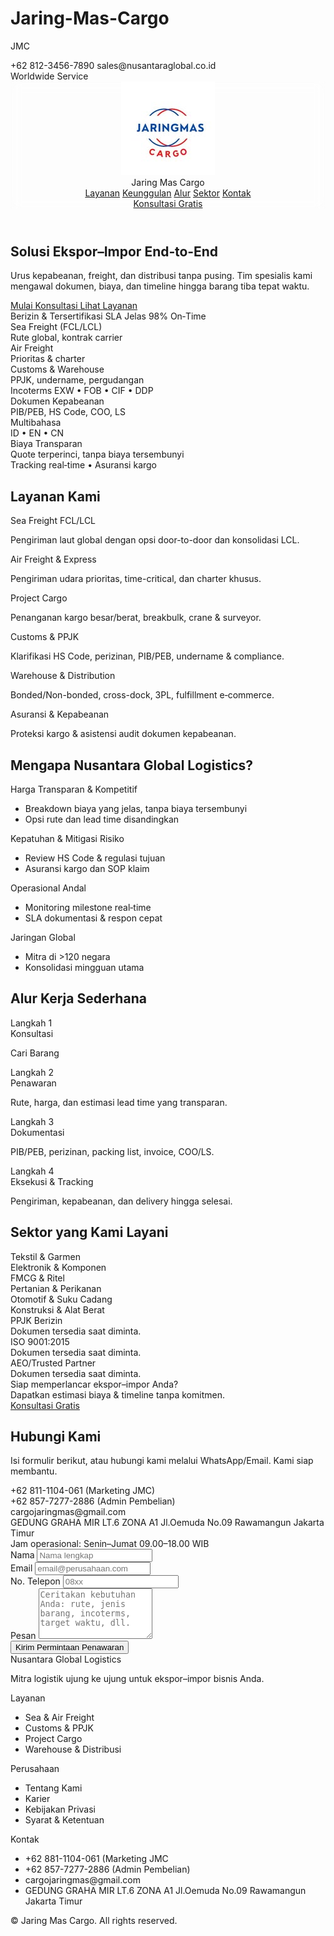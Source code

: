 # Jaring-Mas-Cargo
JMC
<!doctype html>
<html lang="id">
<head>
  <meta charset="utf-8" />
  <meta name="viewport" content="width=device-width, initial-scale=1" />
  <title>Jaring Mas Cargo</title>
  <meta name="description" content="Jasa ekspor–impor terpadu: sea freight, air freight, customs/PPJK, warehouse, project cargo. Transparan, cepat, aman." />
  <link rel="preconnect" href="https://fonts.googleapis.com">
  <link rel="preconnect" href="https://fonts.gstatic.com" crossorigin>
  <link href="https://fonts.googleapis.com/css2?family=Inter:wght@400;500;600;700;800&display=swap" rel="stylesheet">
  <script src="https://cdn.tailwindcss.com"></script>
  <script>
    tailwind.config = {
      theme: {
        extend: {
          fontFamily: { sans: ['Inter', 'ui-sans-serif', 'system-ui'] },
          colors: { brand: { 900: '#0f172a' } }
        }
      }
    }
  </script>
  <style>
    html { scroll-behavior: smooth; }
    .glass { backdrop-filter: saturate(180%) blur(8px); }
  </style>
  <!-- Lucide icons -->
  <script src="https://unpkg.com/lucide@latest"></script>
</head>
<body class="bg-gradient-to-b from-white via-slate-50 to-white text-slate-800">
  <!-- Top Bar -->
  <div class="w-full bg-slate-900 text-white text-sm">
    <div class="mx-auto max-w-7xl px-4 py-2 flex flex-wrap gap-4 items-center justify-between">
      <div class="flex items-center gap-4">
        <span class="flex items-center gap-2"><i data-lucide="phone" class="w-4 h-4"></i> +62 812-3456-7890</span>
        <span class="hidden md:block h-4 w-px bg-white/20"></span>
        <span class="flex items-center gap-2"><i data-lucide="mail" class="w-4 h-4"></i> sales@nusantaraglobal.co.id</span>
      </div>
      <div class="flex items-center gap-2 opacity-90">
        <i data-lucide="globe-2" class="w-4 h-4"></i> Worldwide Service
      </div>
    </div>
  </div>

  <!-- Header -->
  <header class="sticky top-0 z-40 glass bg-white/70 border-b">
    <div class="mx-auto max-w-7xl px-4 py-3 flex items-center justify-between">
      <div class="flex items-center gap-3">
        <img src="451567464_3917176071849469_4812362912033862970_n.jpg" alt="Logo Jaringmas Cargo" class="h-10 w-auto" />
        <div class="font-semibold text-slate-900">Jaring Mas Cargo</div>
      </div>
      <nav class="hidden md:flex items-center gap-6 text-sm">
        <a href="#layanan" class="hover:text-slate-900 text-slate-600">Layanan</a>
        <a href="#kelebihan" class="hover:text-slate-900 text-slate-600">Keunggulan</a>
        <a href="#proses" class="hover:text-slate-900 text-slate-600">Alur</a>
        <a href="#sektor" class="hover:text-slate-900 text-slate-600">Sektor</a>
        <a href="#kontak" class="hover:text-slate-900 text-slate-600">Kontak</a>
      </nav>
      <a href="#kontak" class="inline-flex items-center gap-2 rounded-2xl bg-slate-900 text-white px-4 py-2 text-sm font-medium">Konsultasi Gratis <i data-lucide="arrow-right" class="w-4 h-4"></i></a>
    </div>
  </header>

  <!-- Hero -->
  <section class="relative overflow-hidden">
    <div class="mx-auto max-w-7xl px-4 py-16 md:py-24 grid md:grid-cols-2 gap-10 items-center">
      <div>
        <h1 class="text-3xl md:text-5xl font-extrabold leading-tight tracking-tight">
          Solusi <span class="bg-clip-text text-transparent bg-gradient-to-r from-slate-900 to-slate-600">Ekspor–Impor</span> End‑to‑End
        </h1>
        <p class="mt-4 text-slate-600 text-lg">Urus kepabeanan, freight, dan distribusi tanpa pusing. Tim spesialis kami mengawal dokumen, biaya, dan timeline hingga barang tiba tepat waktu.</p>
        <div class="mt-6 flex flex-wrap gap-3">
          <a href="#kontak" class="inline-flex items-center gap-2 rounded-2xl bg-slate-900 text-white px-4 py-2 font-medium">Mulai Konsultasi <i data-lucide="arrow-right" class="w-4 h-4"></i></a>
          <a href="#layanan" class="inline-flex items-center gap-2 rounded-2xl border px-4 py-2 font-medium">Lihat Layanan</a>
        </div>
        <div class="mt-6 flex flex-wrap gap-6 text-sm text-slate-600">
          <span class="flex items-center gap-2"><i data-lucide="shield-check" class="w-4 h-4"></i> Berizin & Tersertifikasi</span>
          <span class="flex items-center gap-2"><i data-lucide="clock" class="w-4 h-4"></i> SLA Jelas</span>
          <span class="flex items-center gap-2"><i data-lucide="badge-check" class="w-4 h-4"></i> 98% On‑Time</span>
        </div>
      </div>
      <div class="relative">
        <div class="aspect-[4/3] rounded-3xl bg-gradient-to-br from-slate-100 to-slate-200 p-1 shadow-lg">
          <div class="h-full w-full rounded-2xl bg-white grid grid-cols-2">
            <div class="p-6 flex flex-col justify-between">
              <div class="space-y-3">
                <div class="flex items-center gap-3"><i data-lucide="ship" class="w-5 h-5"></i>
                  <div>
                    <div class="font-semibold">Sea Freight (FCL/LCL)</div>
                    <div class="text-sm text-slate-600">Rute global, kontrak carrier</div>
                  </div>
                </div>
                <div class="flex items-center gap-3"><i data-lucide="plane" class="w-5 h-5"></i>
                  <div>
                    <div class="font-semibold">Air Freight</div>
                    <div class="text-sm text-slate-600">Prioritas & charter</div>
                  </div>
                </div>
                <div class="flex items-center gap-3"><i data-lucide="warehouse" class="w-5 h-5"></i>
                  <div>
                    <div class="font-semibold">Customs & Warehouse</div>
                    <div class="text-sm text-slate-600">PPJK, undername, pergudangan</div>
                  </div>
                </div>
              </div>
              <div class="text-xs text-slate-500">Incoterms EXW • FOB • CIF • DDP</div>
            </div>
            <div class="p-6 bg-slate-50 rounded-tr-2xl rounded-br-2xl flex flex-col justify-between">
              <div class="space-y-3">
                <div class="flex items-center gap-3"><i data-lucide="file-check-2" class="w-5 h-5"></i>
                  <div>
                    <div class="font-semibold">Dokumen Kepabeanan</div>
                    <div class="text-sm text-slate-600">PIB/PEB, HS Code, COO, LS</div>
                  </div>
                </div>
                <div class="flex items-center gap-3"><i data-lucide="languages" class="w-5 h-5"></i>
                  <div>
                    <div class="font-semibold">Multibahasa</div>
                    <div class="text-sm text-slate-600">ID • EN • CN</div>
                  </div>
                </div>
                <div class="flex items-center gap-3"><i data-lucide="dollar-sign" class="w-5 h-5"></i>
                  <div>
                    <div class="font-semibold">Biaya Transparan</div>
                    <div class="text-sm text-slate-600">Quote terperinci, tanpa biaya tersembunyi</div>
                  </div>
                </div>
              </div>
              <div class="text-xs text-slate-500">Tracking real‑time • Asuransi kargo</div>
            </div>
          </div>
        </div>
      </div>
    </div>
  </section>

  <!-- Layanan -->
  <section id="layanan" class="mx-auto max-w-7xl px-4 py-14">
    <h2 class="text-2xl md:text-3xl font-bold">Layanan Kami</h2>
    <div class="mt-8 grid sm:grid-cols-2 lg:grid-cols-3 gap-6">
      <div class="rounded-3xl shadow-sm hover:shadow-md border transition-all p-6">
        <div class="h-10 w-10 rounded-2xl bg-slate-900 text-white flex items-center justify-center"><i data-lucide="ship" class="w-5 h-5"></i></div>
        <div class="mt-4 font-semibold text-lg">Sea Freight FCL/LCL</div>
        <p class="text-slate-600 text-sm mt-1">Pengiriman laut global dengan opsi door-to-door dan konsolidasi LCL.</p>
      </div>
      <div class="rounded-3xl shadow-sm hover:shadow-md border transition-all p-6">
        <div class="h-10 w-10 rounded-2xl bg-slate-900 text-white flex items-center justify-center"><i data-lucide="plane" class="w-5 h-5"></i></div>
        <div class="mt-4 font-semibold text-lg">Air Freight & Express</div>
        <p class="text-slate-600 text-sm mt-1">Pengiriman udara prioritas, time-critical, dan charter khusus.</p>
      </div>
      <div class="rounded-3xl shadow-sm hover:shadow-md border transition-all p-6">
        <div class="h-10 w-10 rounded-2xl bg-slate-900 text-white flex items-center justify-center"><i data-lucide="boxes" class="w-5 h-5"></i></div>
        <div class="mt-4 font-semibold text-lg">Project Cargo</div>
        <p class="text-slate-600 text-sm mt-1">Penanganan kargo besar/berat, breakbulk, crane & surveyor.</p>
      </div>
      <div class="rounded-3xl shadow-sm hover:shadow-md border transition-all p-6">
        <div class="h-10 w-10 rounded-2xl bg-slate-900 text-white flex items-center justify-center"><i data-lucide="file-check-2" class="w-5 h-5"></i></div>
        <div class="mt-4 font-semibold text-lg">Customs & PPJK</div>
        <p class="text-slate-600 text-sm mt-1">Klarifikasi HS Code, perizinan, PIB/PEB, undername & compliance.</p>
      </div>
      <div class="rounded-3xl shadow-sm hover:shadow-md border transition-all p-6">
        <div class="h-10 w-10 rounded-2xl bg-slate-900 text-white flex items-center justify-center"><i data-lucide="warehouse" class="w-5 h-5"></i></div>
        <div class="mt-4 font-semibold text-lg">Warehouse & Distribution</div>
        <p class="text-slate-600 text-sm mt-1">Bonded/Non-bonded, cross-dock, 3PL, fulfillment e‑commerce.</p>
      </div>
      <div class="rounded-3xl shadow-sm hover:shadow-md border transition-all p-6">
        <div class="h-10 w-10 rounded-2xl bg-slate-900 text-white flex items-center justify-center"><i data-lucide="shield-check" class="w-5 h-5"></i></div>
        <div class="mt-4 font-semibold text-lg">Asuransi & Kepabeanan</div>
        <p class="text-slate-600 text-sm mt-1">Proteksi kargo & asistensi audit dokumen kepabeanan.</p>
      </div>
    </div>
  </section>

  <!-- Keunggulan -->
  <section id="kelebihan" class="bg-slate-50">
    <div class="mx-auto max-w-7xl px-4 py-14">
      <h2 class="text-2xl md:text-3xl font-bold">Mengapa Nusantara Global Logistics?</h2>
      <div class="mt-8 grid md:grid-cols-2 gap-6">
        <div class="rounded-3xl border p-6">
          <div class="font-semibold">Harga Transparan & Kompetitif</div>
          <ul class="mt-3 space-y-2 text-slate-600 text-sm">
            <li class="flex gap-2"><i data-lucide="check-circle-2" class="w-4 h-4 mt-0.5"></i> Breakdown biaya yang jelas, tanpa biaya tersembunyi</li>
            <li class="flex gap-2"><i data-lucide="check-circle-2" class="w-4 h-4 mt-0.5"></i> Opsi rute dan lead time disandingkan</li>
          </ul>
        </div>
        <div class="rounded-3xl border p-6">
          <div class="font-semibold">Kepatuhan & Mitigasi Risiko</div>
          <ul class="mt-3 space-y-2 text-slate-600 text-sm">
            <li class="flex gap-2"><i data-lucide="check-circle-2" class="w-4 h-4 mt-0.5"></i> Review HS Code & regulasi tujuan</li>
            <li class="flex gap-2"><i data-lucide="check-circle-2" class="w-4 h-4 mt-0.5"></i> Asuransi kargo dan SOP klaim</li>
          </ul>
        </div>
        <div class="rounded-3xl border p-6">
          <div class="font-semibold">Operasional Andal</div>
          <ul class="mt-3 space-y-2 text-slate-600 text-sm">
            <li class="flex gap-2"><i data-lucide="check-circle-2" class="w-4 h-4 mt-0.5"></i> Monitoring milestone real‑time</li>
            <li class="flex gap-2"><i data-lucide="check-circle-2" class="w-4 h-4 mt-0.5"></i> SLA dokumentasi & respon cepat</li>
          </ul>
        </div>
        <div class="rounded-3xl border p-6">
          <div class="font-semibold">Jaringan Global</div>
          <ul class="mt-3 space-y-2 text-slate-600 text-sm">
            <li class="flex gap-2"><i data-lucide="check-circle-2" class="w-4 h-4 mt-0.5"></i> Mitra di >120 negara</li>
            <li class="flex gap-2"><i data-lucide="check-circle-2" class="w-4 h-4 mt-0.5"></i> Konsolidasi mingguan utama</li>
          </ul>
        </div>
      </div>
    </div>
  </section>

  <!-- Proses -->
  <section id="proses" class="mx-auto max-w-7xl px-4 py-14">
    <h2 class="text-2xl md:text-3xl font-bold">Alur Kerja Sederhana</h2>
    <div class="mt-8 grid lg:grid-cols-4 sm:grid-cols-2 gap-6">
      <div class="rounded-3xl border p-6">
        <div class="h-10 w-10 rounded-2xl bg-slate-900 text-white flex items-center justify-center"><i data-lucide="phone" class="w-5 h-5"></i></div>
        <div class="mt-4 text-sm text-slate-500">Langkah 1</div>
        <div class="font-semibold">Konsultasi</div>
        <p class="text-slate-600 text-sm mt-1">Cari Barang</p>
      </div>
      <div class="rounded-3xl border p-6">
        <div class="h-10 w-10 rounded-2xl bg-slate-900 text-white flex items-center justify-center"><i data-lucide="dollar-sign" class="w-5 h-5"></i></div>
        <div class="mt-4 text-sm text-slate-500">Langkah 2</div>
        <div class="font-semibold">Penawaran</div>
        <p class="text-slate-600 text-sm mt-1">Rute, harga, dan estimasi lead time yang transparan.</p>
      </div>
      <div class="rounded-3xl border p-6">
        <div class="h-10 w-10 rounded-2xl bg-slate-900 text-white flex items-center justify-center"><i data-lucide="file-check-2" class="w-5 h-5"></i></div>
        <div class="mt-4 text-sm text-slate-500">Langkah 3</div>
        <div class="font-semibold">Dokumentasi</div>
        <p class="text-slate-600 text-sm mt-1">PIB/PEB, perizinan, packing list, invoice, COO/LS.</p>
      </div>
      <div class="rounded-3xl border p-6">
        <div class="h-10 w-10 rounded-2xl bg-slate-900 text-white flex items-center justify-center"><i data-lucide="badge-check" class="w-5 h-5"></i></div>
        <div class="mt-4 text-sm text-slate-500">Langkah 4</div>
        <div class="font-semibold">Eksekusi & Tracking</div>
        <p class="text-slate-600 text-sm mt-1">Pengiriman, kepabeanan, dan delivery hingga selesai.</p>
      </div>
    </div>
  </section>

  <!-- Sektor -->
  <section id="sektor" class="bg-slate-50">
    <div class="mx-auto max-w-7xl px-4 py-14">
      <h2 class="text-2xl md:text-3xl font-bold">Sektor yang Kami Layani</h2>
      <div class="mt-8 grid sm:grid-cols-2 lg:grid-cols-3 gap-6">
        <div class="rounded-3xl border p-6 flex items-center gap-3"><i data-lucide="map-pin" class="w-5 h-5"></i><div class="font-medium">Tekstil & Garmen</div></div>
        <div class="rounded-3xl border p-6 flex items-center gap-3"><i data-lucide="map-pin" class="w-5 h-5"></i><div class="font-medium">Elektronik & Komponen</div></div>
        <div class="rounded-3xl border p-6 flex items-center gap-3"><i data-lucide="map-pin" class="w-5 h-5"></i><div class="font-medium">FMCG & Ritel</div></div>
        <div class="rounded-3xl border p-6 flex items-center gap-3"><i data-lucide="map-pin" class="w-5 h-5"></i><div class="font-medium">Pertanian & Perikanan</div></div>
        <div class="rounded-3xl border p-6 flex items-center gap-3"><i data-lucide="map-pin" class="w-5 h-5"></i><div class="font-medium">Otomotif & Suku Cadang</div></div>
        <div class="rounded-3xl border p-6 flex items-center gap-3"><i data-lucide="map-pin" class="w-5 h-5"></i><div class="font-medium">Konstruksi & Alat Berat</div></div>
      </div>
    </div>
  </section>

  <!-- Sertifikasi / Compliance -->
  <section class="mx-auto max-w-7xl px-4 py-14">
    <div class="grid md:grid-cols-3 gap-6">
      <div class="rounded-3xl border border-dashed p-6 flex items-center gap-3 text-slate-700"><i data-lucide="shield-check" class="w-5 h-5"></i><div><div class="font-semibold">PPJK Berizin</div><div class="text-sm text-slate-500">Dokumen tersedia saat diminta.</div></div></div>
      <div class="rounded-3xl border border-dashed p-6 flex items-center gap-3 text-slate-700"><i data-lucide="shield-check" class="w-5 h-5"></i><div><div class="font-semibold">ISO 9001:2015</div><div class="text-sm text-slate-500">Dokumen tersedia saat diminta.</div></div></div>
      <div class="rounded-3xl border border-dashed p-6 flex items-center gap-3 text-slate-700"><i data-lucide="shield-check" class="w-5 h-5"></i><div><div class="font-semibold">AEO/Trusted Partner</div><div class="text-sm text-slate-500">Dokumen tersedia saat diminta.</div></div></div>
    </div>
  </section>

  <!-- CTA Banner -->
  <section class="mx-auto max-w-7xl px-4">
    <div class="rounded-3xl bg-slate-900 text-white p-8 md:p-10 flex flex-col md:flex-row md:items-center md:justify-between gap-6">
      <div>
        <div class="text-xl md:text-2xl font-semibold">Siap memperlancar ekspor–impor Anda?</div>
        <div class="text-white/80">Dapatkan estimasi biaya & timeline tanpa komitmen.</div>
      </div>
      <a href="#kontak" class="inline-flex items-center gap-2 rounded-2xl bg-white text-slate-900 px-4 py-2 font-medium">Konsultasi Gratis <i data-lucide="arrow-right" class="w-4 h-4"></i></a>
    </div>
  </section>

  <!-- Kontak -->
  <section id="kontak" class="mx-auto max-w-7xl px-4 py-14">
    <div class="grid lg:grid-cols-2 gap-8">
      <div>
        <h2 class="text-2xl md:text-3xl font-bold">Hubungi Kami</h2>
        <p class="mt-2 text-slate-600">Isi formulir berikut, atau hubungi kami melalui WhatsApp/Email. Kami siap membantu.</p>
        <div class="mt-6 space-y-3 text-slate-700">
          <div class="flex items-center gap-3"><i data-lucide="phone" class="w-5 h-5"></i> +62 811-1104-061 (Marketing JMC)</div>
          <div class="flex items-center gap-3"><i data-lucide="phone" class="w-5 h-5"></i> +62 857-7277-2886 (Admin Pembelian)</div>
          <div class="flex items-center gap-3"><i data-lucide="mail" class="w-5 h-5"></i> cargojaringmas@gmail.com</div>
          <div class="flex items-center gap-3"><i data-lucide="map-pin" class="w-5 h-5"></i> GEDUNG GRAHA MIR LT.6 ZONA A1 Jl.Oemuda No.09 Rawamangun Jakarta Timur</div>
        </div>
        <div class="mt-6 text-xs text-slate-500">Jam operasional: Senin–Jumat 09.00–18.00 WIB</div>
      </div>
      <div class="rounded-3xl border p-6 bg-white">
        <form action="https://formspree.io/f/mldwzeeq"method="POST">
          <div>
            <label class="text-sm">Nama</label>
            <input required type="text" name="name" placeholder="Nama lengkap" class="rounded-2xl mt-1 w-full border px-3 py-2" />
          </div>
          <div class="grid grid-cols-1 md:grid-cols-2 gap-4">
            <div>
              <label class="text-sm">Email</label>
              <input required type="email" name="email" placeholder="email@perusahaan.com" class="rounded-2xl mt-1 w-full border px-3 py-2" />
            </div>
            <div>
              <label class="text-sm">No. Telepon</label>
              <input required type="tel" name="phone" placeholder="08xx" class="rounded-2xl mt-1 w-full border px-3 py-2" />
            </div>
          </div>
          <div>
            <label class="text-sm">Pesan</label>
            <textarea required name="message" rows="5" placeholder="Ceritakan kebutuhan Anda: rute, jenis barang, incoterms, target waktu, dll." class="rounded-2xl mt-1 w-full border px-3 py-2"></textarea>
          </div>
          <button type="submit" class="rounded-2xl bg-slate-900 text-white px-4 py-2 font-medium">Kirim Permintaan Penawaran</button>
        </form>
      </div>
    </div>
  </section>

  <!-- Footer -->
  <footer class="border-t bg-white">
    <div class="mx-auto max-w-7xl px-4 py-10 grid md:grid-cols-4 gap-8 text-sm">
      <div>
        <div class="font-semibold">Nusantara Global Logistics</div>
        <p class="text-slate-600 mt-2">Mitra logistik ujung ke ujung untuk ekspor–impor bisnis Anda.</p>
      </div>
      <div>
        <div class="font-semibold">Layanan</div>
        <ul class="mt-2 space-y-1 text-slate-600">
          <li>Sea & Air Freight</li>
          <li>Customs & PPJK</li>
          <li>Project Cargo</li>
          <li>Warehouse & Distribusi</li>
        </ul>
      </div>
      <div>
        <div class="font-semibold">Perusahaan</div>
        <ul class="mt-2 space-y-1 text-slate-600">
          <li>Tentang Kami</li>
          <li>Karier</li>
          <li>Kebijakan Privasi</li>
          <li>Syarat & Ketentuan</li>
        </ul>
      </div>
      <div>
        <div class="font-semibold">Kontak</div>
        <ul class="mt-2 space-y-1 text-slate-600">
          <li class="flex gap-2 items-center"><i data-lucide="phone" class="w-4 h-4"></i> +62 881-1104-061 (Marketing JMC</li>
          <li class="flex gap-2 items-center"><i data-lucide="phone" class="w-4 h-4"></i> +62 857-7277-2886 (Admin Pembelian)</li>
          <li class="flex gap-2 items-center"><i data-lucide="mail" class="w-4 h-4"></i> cargojaringmas@gmail.com</li>
          <li class="flex gap-2 items-center"><i data-lucide="map-pin" class="w-4 h-4"></i> GEDUNG GRAHA MIR LT.6 ZONA A1 Jl.Oemuda No.09 Rawamangun Jakarta Timur</li>
        </ul>
      </div>
    </div>
    <div class="text-center text-xs text-slate-500 pb-8">© <span id="year"></span> Jaring Mas Cargo. All rights reserved.</div>
  </footer>

  <script>
    // Icons
    window.addEventListener('DOMContentLoaded', () => {
      if (window.lucide && lucide.createIcons) lucide.createIcons();
      document.getElementById('year').textContent = new Date().getFullYear();
    });

    // Simple form handler (demo)
    const form = document.getElementById('contact-form');
    form.addEventListener('submit', (e) => {
      e.preventDefault();
      const data = Object.fromEntries(new FormData(form).entries());
      alert(`Terima kasih, ${data.name}! Tim kami akan menghubungi Anda via ${data.email || data.phone}.`);
      form.reset();
    });
  </script>
</body>
</html>

